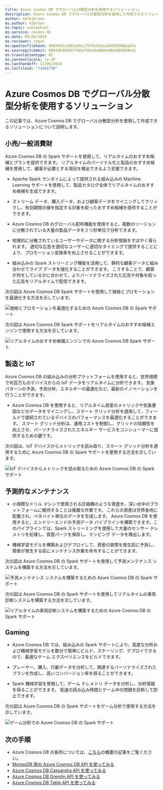 ```yaml
---
title: Azure Cosmos DB でグローバル分散型分析を使用するソリューション。
description: Azure Cosmos DB でグローバル分散型分析を使用して作成できるソリューションについて学習します。
author: markjbrown
ms.author: mjbrown
ms.topic: conceptual
ms.service: cosmos-db
ms.date: 09/26/2019
ms.reviewer: sngun
ms.openlocfilehash: d0b5042c1401a95cc75f4c01ace843659b6babfe
ms.sourcegitcommit: 609d4bdb0467fd0af40e14a86eb40b9d03669ea1
ms.translationtype: HT
ms.contentlocale: ja-JP
ms.lasthandoff: 11/06/2019
ms.locfileid: "73681730"
---
```

# <a name="solutions-using-globally-distributed-analytics-in-azure-cosmos-db"></a>Azure Cosmos DB でグローバル分散型分析を使用するソリューション

この記事では、Azure Cosmos DB でグローバル分散型分析を使用して作成できるソリューションについて説明します。

## <a name="retail-and-consumer-goods"></a>小売/一般消費財

Azure Cosmos DB の Spark サポートを使用して、リアルタイムのおすすめ候補とプランを提供できます。 リアルタイムのパーソナル化と製品のおすすめ候補を使用して、顧客が必要とする項目を検出できるよう支援できます。

* Apache Spark ランタイムによって提供される組み込みの Machine Learning サポートを使用して、製品カタログ全体でリアルタイムのおすすめ候補を生成できます。

* ストリーム データ、購入データ、および顧客データをマイニングしてクリックし、有効期間の値を指定する対象を絞ったおすすめ候補を提供することができます。

* Azure Cosmos DB のグローバル配布機能を使用すると、複数のリージョンに分散されている大量の製品データをミリ秒単位で分析できます。

* 地理的に分散されているユーザーやデータに関する分析情報をすばやく得られます。 適切な広告を適切なユーザーに適切なタイミングで提供することにより、プロモーション変換率を向上させることができます。

* 組み込みの Spark ストリーミング機能を活用して、静的な顧客データと組み合わせてライブ データを強化することができます。 こうすることで、顧客が何をしているかに合わせて、よりパーソナライズされた広告や対象を絞った広告をリアルタイムで配信できます。

次の図は Azure Cosmos DB Spark サポートを使用して価格とプロモーションを最適化する方法を示しています。

![価格とプロモーションを最適化するための Azure Cosmos DB の Spark サポート](./media/analytics-solution-architectures/optimize-pricing-and-promotions.png)


次の図は Azure Cosmos DB Spark サポートをリアルタイムのおすすめ候補エンジンで使用する方法を示しています。

![リアルタイムのおすすめ候補エンジンでの Azure Cosmos DB Spark サポート](./media/analytics-solution-architectures/real-time-recommendation-engine.png)

## <a name="manufacturing-and-iot"></a>製造と IoT

Azure Cosmos DB の組み込みの分析プラットフォームを使用すると、世界規模で何百万ものデバイスからの IoT データをリアルタイムに分析できます。 気象パターンの予測、予測分析、エネルギーの最適化など、最新のイノベーションを行うことができます。

* Azure Cosmos DB を使用すると、リアルタイム資産のメトリックや気象要因などのデータをマイニングし、スマート グリッド分析を適用して、フィールドで接続されているデバイスのパフォーマンスを最適化することができます。 スマート グリッド分析は、運用コストを制御し、グリッドの信頼性を向上させ、パーソナライズされたエネルギー サービスをコンシューマーに提供するための鍵です。

次の図は、IoT デバイスからメトリックを読み取り、スマート グリッド分析を適用するために Azure Cosmos DB の Spark サポートを使用する方法を示しています。

![IoT デバイスからメトリックを読み取るための Azure Cosmos DB の Spark サポート](./media/analytics-solution-architectures/read-metrics-from-iot-devices.png)

## <a name="predictive-maintenance"></a>予測的なメンテナンス

* 小規模なドリル マシンで使用される圧縮機のような資産を、深い水中のプラットフォームに維持することは複雑な作業です。 これらの資産は世界各地に配置され、ペタバイト単位のデータを生成します。 Azure Cosmos DB を使用すると、エンドツーエンドの予測データ パイプラインを構築できます。このパイプラインでは、Spark ストリーミングを使用して大量のセンサー テレメトリを処理し、資産パーツを保存し、マッピング データを検出します。

* 機械学習モデルを構築およびデプロイして、資産の故障を発生前に予測し、障害が発生する前にメンテナンス作業を命令することができます。

次の図は Azure Cosmos DB の Spark サポートを使用して予測メンテナンス システムを構築する方法を示しています。

![予測メンテナンス システムを構築するための Azure Cosmos DB の Spark サポート](./media/analytics-solution-architectures/predictive-maintenance-system.png)

次の図は Azure Cosmos DB の Spark サポートを使用してリアルタイムの車両診断システムを構築する方法を示しています。

![リアルタイムの車両診断システムを構築するための Azure Cosmos DB の Spark サポート](./media/analytics-solution-architectures/real-time-vehicle-diagnostic-system.png)

## <a name="gaming"></a>Gaming

* Azure Cosmos DB では、組み込みの Spark サポートにより、高度な分析および機械学習モデルを数分で簡単にビルド、スケーリング、デプロイできるので、最適なゲーム エクスペリエンスをビルドできます。

* プレーヤー、購入、行動データを分析して、関連するパーソナライズされたプランを作成し、高いコンバージョン率を得ることができます。

* Spark 機械学習を使用して、ゲーム テレメトリ データを分析し、分析情報を得ることができます。 低速の読み込み時間とゲーム中の問題を診断して防止できます。

次の図は Azure Cosmos DB の Spark サポートをゲーム分析で使用する方法を示しています。

![ゲーム分析での Azure Cosmos DB の Spark サポート](./media/analytics-solution-architectures/gaming-analytics.png)

## <a name="next-steps"></a>次の手順

* Azure Cosmos DB の長所については、[こちら](introduction.md)の概要の記事をご覧ください。
* [MongoDB 用の Azure Cosmos DB API を使ってみる](mongodb-introduction.md)
* [Azure Cosmos DB Cassandra API を使ってみる](cassandra-introduction.md)
* [Azure Cosmos DB Gremlin API を使ってみる](graph-introduction.md)
* [Azure Cosmos DB Table API を使ってみる](table-introduction.md)
